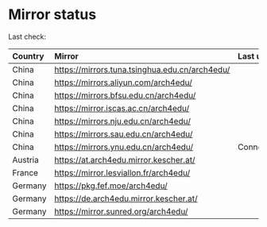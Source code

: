 <script src="./time.js"></script>
# Mirror status
Last check: <script type="text/javascript">localize(1685971267.9289787);</script>

|Country|Mirror|Last update|
|:------|:-----|:----------|
|China|https://mirrors.tuna.tsinghua.edu.cn/arch4edu/|<script type="text/javascript">localize(1685948759);</script>|
|China|https://mirrors.aliyun.com/arch4edu/|<script type="text/javascript">localize(1685644418);</script>|
|China|https://mirrors.bfsu.edu.cn/arch4edu/|<script type="text/javascript">localize(1685903250);</script>|
|China|https://mirror.iscas.ac.cn/arch4edu/|<script type="text/javascript">localize(1685948759);</script>|
|China|https://mirrors.nju.edu.cn/arch4edu/|<script type="text/javascript">localize(1685903250);</script>|
|China|https://mirrors.sau.edu.cn/arch4edu/|<script type="text/javascript">localize(1673850842);</script>|
|China|https://mirrors.ynu.edu.cn/arch4edu/|ConnectTimeout|
|Austria|https://at.arch4edu.mirror.kescher.at/|<script type="text/javascript">localize(1685948759);</script>|
|France|https://mirror.lesviallon.fr/arch4edu/|<script type="text/javascript">localize(1685948759);</script>|
|Germany|https://pkg.fef.moe/arch4edu/|<script type="text/javascript">localize(1685948759);</script>|
|Germany|https://de.arch4edu.mirror.kescher.at/|<script type="text/javascript">localize(1685948759);</script>|
|Germany|https://mirror.sunred.org/arch4edu/|<script type="text/javascript">localize(1685948759);</script>|

<script src="./tablefilter/tablefilter.js"></script>
<script src="./table.js"></script>